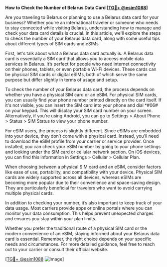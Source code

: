 **How to Check the Number of Belarus Data Card [[TG💪+ @esim1088](https://t.me/s/esim1088)]**

Are you traveling to Belarus or planning to use a Belarus data card for your business? Whether you're an international traveler or someone who needs to stay connected while visiting Belarus, understanding how to manage and check your data card details is crucial. In this article, we'll explore the steps to check the number of your Belarus data card, along with some useful tips about different types of SIM cards and eSIMs.

First, let's talk about what a Belarus data card actually is. A Belarus data card is essentially a SIM card that allows you to access mobile data services in Belarus. It’s perfect for people who need internet connectivity on their phones, tablets, or even portable Wi-Fi devices. These cards can be physical SIM cards or digital eSIMs, both of which serve the same purpose but differ slightly in terms of usage and setup.

To check the number of your Belarus data card, the process depends on whether you have a physical SIM card or an eSIM. For physical SIM cards, you can usually find your phone number printed directly on the card itself. If it's not visible, you can insert the SIM card into your phone and dial *#06# on your keypad. This will display your SIM card number on your screen. Alternatively, if you’re using Android, you can go to Settings > About Phone > Status > SIM Status to view your phone number.

For eSIM users, the process is slightly different. Since eSIMs are embedded into your device, they don’t come with a physical card. Instead, you’ll need to download the eSIM profile from your carrier or service provider. Once installed, you can check your eSIM number by going to your phone settings and looking under the SIM card or cellular network section. On iOS devices, you can find this information in Settings > Cellular > Cellular Plan.

When choosing between a physical SIM card and an eSIM, consider factors like ease of use, portability, and compatibility with your device. Physical SIM cards are widely supported across all devices, whereas eSIMs are becoming more popular due to their convenience and space-saving design. They are particularly beneficial for travelers who want to avoid carrying multiple physical cards.

In addition to checking your number, it’s also important to keep track of your data usage. Most carriers provide apps or online portals where you can monitor your data consumption. This helps prevent unexpected charges and ensures you stay within your plan limits.

Whether you prefer the traditional route of a physical SIM card or the modern convenience of an eSIM, staying informed about your Belarus data card is essential. Remember, the right choice depends on your specific needs and circumstances. For more detailed guidance, feel free to reach out to your carrier or consult their official website.

[[TG💪+ @esim1088](https://t.me/s/esim1088) ![Image](https://i.postimg.cc/Y0z9fWf4/image.png)]